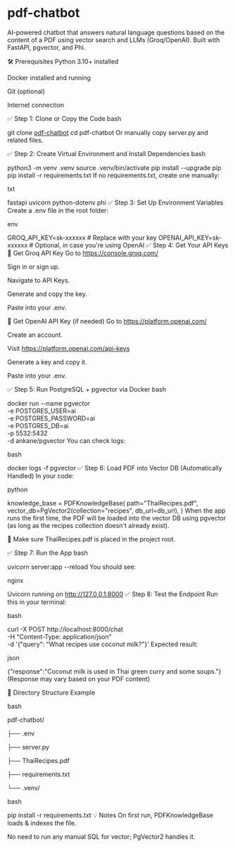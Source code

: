 # pdf-chatbot
AI-powered chatbot that answers natural language questions based on the content of a PDF using vector search and LLMs (Groq/OpenAI). Built with FastAPI, pgvector, and Phi.

🛠️ Prerequisites
Python 3.10+ installed

Docker installed and running

Git (optional)

Internet connection

✅ Step 1: Clone or Copy the Code
bash

git clone [  pdf-chatbot](https://github.com/anoopbajpaipublic/pdf-chatbot.git)
cd pdf-chatbot
Or manually copy server.py and related files.

✅ Step 2: Create Virtual Environment and Install Dependencies
bash
 
python3 -m venv .venv
source .venv/bin/activate
pip install --upgrade pip
pip install -r requirements.txt
If no requirements.txt, create one manually:

txt
 
fastapi
uvicorn
python-dotenv
phi
✅ Step 3: Set Up Environment Variables
Create a .env file in the root folder:

env

GROQ_API_KEY=sk-xxxxxx   # Replace with your key
OPENAI_API_KEY=sk-xxxxxx # Optional, in case you're using OpenAI
✅ Step 4: Get Your API Keys
🔑 Get Groq API Key
Go to https://console.groq.com/

Sign in or sign up.

Navigate to API Keys.

Generate and copy the key.

Paste into your .env.

🔑 Get OpenAI API Key (if needed)
Go to https://platform.openai.com/

Create an account.

Visit https://platform.openai.com/api-keys

Generate a key and copy it.

Paste into your .env.

✅ Step 5: Run PostgreSQL + pgvector via Docker
bash
 
docker run --name pgvector \
  -e POSTGRES_USER=ai \
  -e POSTGRES_PASSWORD=ai \
  -e POSTGRES_DB=ai \
  -p 5532:5432 \
  -d ankane/pgvector
You can check logs:

bash
 
docker logs -f pgvector
✅ Step 6: Load PDF into Vector DB (Automatically Handled)
In your code:

python
 
knowledge_base = PDFKnowledgeBase(
    path="ThaiRecipes.pdf",
    vector_db=PgVector2(collection="recipes", db_url=db_url),
)
When the app runs the first time, the PDF will be loaded into the vector DB using pgvector (as long as the recipes collection doesn't already exist).

📌 Make sure ThaiRecipes.pdf is placed in the project root.

✅ Step 7: Run the App
bash
 
uvicorn server:app --reload
You should see:

nginx
 
Uvicorn running on http://127.0.0.1:8000
✅ Step 8: Test the Endpoint
Run this in your terminal:

bash
 
curl -X POST http://localhost:8000/chat \
  -H "Content-Type: application/json" \
  -d '{"query": "What recipes use coconut milk?"}'
Expected result:

json
 
{"response":"Coconut milk is used in Thai green curry and some soups."}
(Response may vary based on your PDF content)

📂 Directory Structure Example

bash
 
pdf-chatbot/

├── .env

├── server.py

├── ThaiRecipes.pdf

├── requirements.txt

└── .venv/


bash
 
pip install -r requirements.txt
💡 Notes
On first run, PDFKnowledgeBase loads & indexes the file.

No need to run any manual SQL for vector; PgVector2 handles it.
